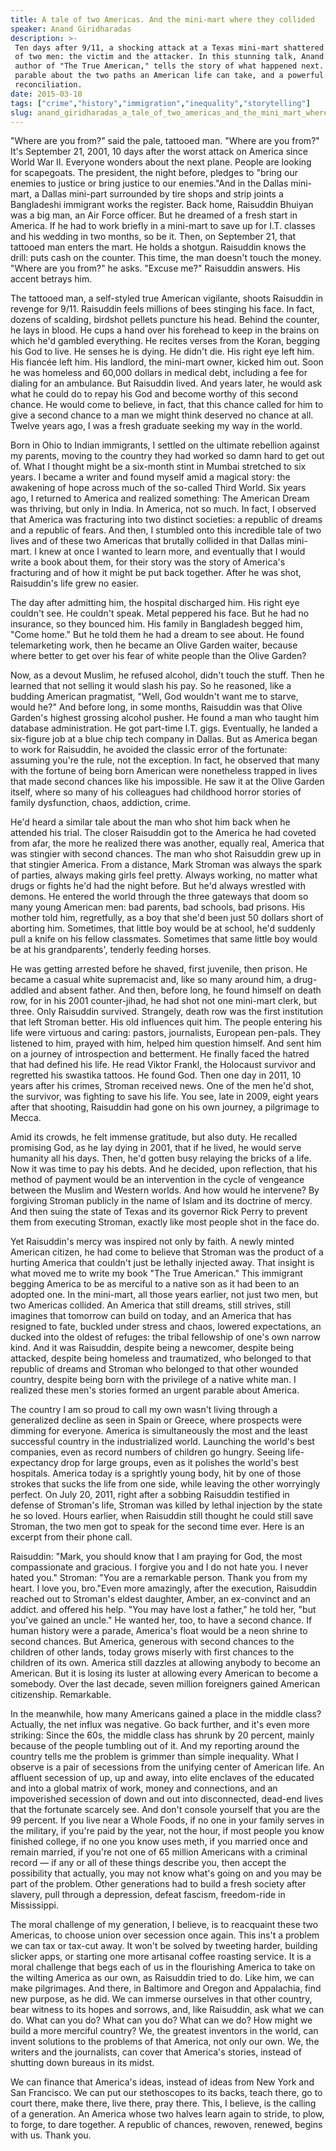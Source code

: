 ```yaml
---
title: A tale of two Americas. And the mini-mart where they collided
speaker: Anand Giridharadas
description: >-
 Ten days after 9/11, a shocking attack at a Texas mini-mart shattered the lives
 of two men: the victim and the attacker. In this stunning talk, Anand Giridharadas,
 author of "The True American," tells the story of what happened next. It's a
 parable about the two paths an American life can take, and a powerful call for
 reconciliation.
date: 2015-03-10
tags: ["crime","history","immigration","inequality","storytelling"]
slug: anand_giridharadas_a_tale_of_two_americas_and_the_mini_mart_where_they_collided
---
```


"Where are you from?" said the pale, tattooed man. "Where are you from?" It's September
21, 2001, 10 days after the worst attack on America since World War II. Everyone wonders
about the next plane. People are looking for scapegoats. The president, the night before,
pledges to "bring our enemies to justice or bring justice to our enemies."And in the
Dallas mini-mart, a Dallas mini-part surrounded by tire shops and strip joints a
Bangladeshi immigrant works the register. Back home, Raisuddin Bhuiyan was a big man, an
Air Force officer. But he dreamed of a fresh start in America. If he had to work briefly
in a mini-mart to save up for I.T. classes and his wedding in two months, so be it. Then,
on September 21, that tattooed man enters the mart. He holds a shotgun. Raisuddin knows
the drill: puts cash on the counter. This time, the man doesn't touch the money. "Where
are you from?" he asks. "Excuse me?" Raisuddin answers. His accent betrays
him.

The tattooed man, a self-styled true American vigilante, shoots Raisuddin in revenge for
9/11. Raisuddin feels millions of bees stinging his face. In fact, dozens of scalding, 
birdshot pellets puncture his head. Behind the counter, he lays in blood. He cups a hand
over his forehead to keep in the brains on which he'd gambled everything. He recites
verses from the Koran, begging his God to live. He senses he is dying. He didn't die. His
right eye left him. His fiancée left him. His landlord, the mini-mart owner, kicked him
out. Soon he was homeless and 60,000 dollars in medical debt, including a fee for dialing
 for an ambulance. But Raisuddin lived. And years later, he would ask what he could do to
repay his God and become worthy of this second chance. He would come to believe, in fact,
that this chance called for him to give a second chance to a man we might think deserved
no chance at all. Twelve years ago, I was a fresh graduate seeking my way in the
world.

Born in Ohio to Indian immigrants, I settled on the ultimate rebellion against my
parents, moving to the country they had worked so damn hard to get out of. What I thought
might be a six-month stint in Mumbai stretched to six years. I became a writer and found
myself amid a magical story: the awakening of hope across much of the so-called Third
World. Six years ago, I returned to America and realized something: The American Dream was
thriving, but only in India. In America, not so much. In fact, I observed that America was
fracturing into two distinct societies: a republic of dreams and a republic of fears. And
then, I stumbled onto this incredible tale of two lives and of these two Americas that
brutally collided in that Dallas mini-mart. I knew at once I wanted to learn more, and
eventually that I would write a book about them, for their story was the story of
America's fracturing and of how it might be put back together. After he was shot,
Raisuddin's life grew no easier.

The day after admitting him, the hospital discharged him. His right eye couldn't see. He
couldn't speak. Metal peppered his face. But he had no insurance, so they bounced him.
His family in Bangladesh begged him, "Come home." But he told them he had a dream to see
about. He found telemarketing work, then he became an Olive Garden waiter, because where
better to get over his fear of white people than the Olive Garden? 

Now, as a devout Muslim, he refused alcohol, didn't touch the stuff. Then he learned that
not selling it would slash his pay. So he reasoned, like a budding American pragmatist,
"Well, God wouldn't want me to starve, would he?" And before long, in some months, 
Raisuddin was that Olive Garden's highest grossing alcohol pusher. He found a man who
taught him database administration. He got part-time I.T. gigs. Eventually, he landed a
six-figure job at a blue chip tech company in Dallas. But as America began to work for
Raisuddin, he avoided the classic error of the fortunate: assuming you're the rule, not
the exception. In fact, he observed that many with the fortune of being born American were
nonetheless trapped in lives that made second chances like his impossible. He saw it at
the Olive Garden itself, where so many of his colleagues had childhood horror stories of
family dysfunction, chaos, addiction, crime.

He'd heard a similar tale about the man who shot him back when he attended his trial. The
closer Raisuddin got to the America he had coveted from afar, the more he realized there
was another, equally real, America that was stingier with second chances. The man who shot
Raisuddin grew up in that stingier America. From a distance, Mark Stroman was always the
spark of parties, always making girls feel pretty. Always working, no matter what drugs
or fights he'd had the night before. But he'd always wrestled with demons. He entered the
world through the three gateways that doom so many young American men: bad parents, bad
schools, bad prisons. His mother told him, regretfully, as a boy that she'd been just 50
dollars short of aborting him. Sometimes, that little boy would be at school, he'd
suddenly pull a knife on his fellow classmates. Sometimes that same little boy would be
at his grandparents', tenderly feeding horses.

He was getting arrested before he shaved, first juvenile, then prison. He became a casual
white supremacist and, like so many around him, a drug-addled and absent father. And
then, before long, he found himself on death row, for in his 2001 counter-jihad, he had
shot not one mini-mart clerk, but three. Only Raisuddin survived. Strangely, death row was 
the first institution that left Stroman better. His old influences quit him. The people
entering his life were virtuous and caring: pastors, journalists, European pen-pals. They
listened to him, prayed with him, helped him question himself. And sent him on a journey 
of introspection and betterment. He finally faced the hatred that had defined his life.
He read Viktor Frankl, the Holocaust survivor and regretted his swastika tattoos. He
found God. Then one day in 2011, 10 years after his crimes, Stroman received news. One of
the men he'd shot, the survivor, was fighting to save his life. You see, late in 2009,
eight years after that shooting, Raisuddin had gone on his own journey, a pilgrimage to
Mecca.

Amid its crowds, he felt immense gratitude, but also duty. He recalled promising God, as
he lay dying in 2001, that if he lived, he would serve humanity all his days. Then, he'd
gotten busy relaying the bricks of a life. Now it was time to pay his debts. And he
decided, upon reflection, that his method of payment would be an intervention in the
cycle of vengeance between the Muslim and Western worlds. And how would he intervene? By
forgiving Stroman publicly in the name of Islam and its doctrine of mercy. And then suing
the state of Texas and its governor Rick Perry to prevent them from executing Stroman,
exactly like most people shot in the face do. 

Yet Raisuddin's mercy was inspired not only by faith. A newly minted American citizen, he
had come to believe that Stroman was the product of a hurting America that couldn't just
be lethally injected away. That insight is what moved me to write my book "The True
American." This immigrant begging America to be as merciful to a native son as it had
been to an adopted one. In the mini-mart, all those years earlier, not just two men, but
two Americas collided. An America that still dreams, still strives, still imagines that
tomorrow can build on today, and an America that has resigned to fate, buckled under
stress and chaos, lowered expectations, an ducked into the oldest of refuges: the tribal
fellowship of one's own narrow kind. And it was Raisuddin, despite being a newcomer,
despite being attacked, despite being homeless and traumatized, who belonged to that
republic of dreams and Stroman who belonged to that other wounded country, despite being
born with the privilege of a native white man. I realized these men's stories formed an
urgent parable about America.

The country I am so proud to call my own wasn't living through a generalized decline as
seen in Spain or Greece, where prospects were dimming for everyone. America is
simultaneously the most and the least successful country in the industrialized world.
Launching the world's best companies, even as record numbers of children go hungry.
Seeing life-expectancy drop for large groups, even as it polishes the world's best
hospitals. America today is a sprightly young body, hit by one of those strokes that
sucks the life from one side, while leaving the other worryingly perfect. On July 20, 2011,
right after a sobbing Raisuddin testified in defense of Stroman's life, Stroman was
killed by lethal injection by the state he so loved. Hours earlier, when Raisuddin still
thought he could still save Stroman, the two men got to speak for the second time ever.
Here is an excerpt from their phone call.

Raisuddin: "Mark, you should know that I am praying for God, the most compassionate and
gracious. I forgive you and I do not hate you. I never hated you." Stroman: "You are a
remarkable person. Thank you from my heart. I love you, bro."Even more amazingly, after
the execution, Raisuddin reached out to Stroman's eldest daughter, Amber, an ex-convinct
and an addict. and offered his help. "You may have lost a father," he told her, "but
you've gained an uncle." He wanted her, too, to have a second chance. If human history
were a parade, America's float would be a neon shrine to second chances. But America,
generous with second chances to the children of other lands, today grows miserly with
first chances to the children of its own. America still dazzles at allowing anybody to
become an American. But it is losing its luster at allowing every American to become a
somebody. Over the last decade, seven million foreigners gained American citizenship.
Remarkable.

In the meanwhile, how many Americans gained a place in the middle class? Actually, the net
influx was negative. Go back further, and it's even more striking: Since the 60s, the
middle class has shrunk by 20 percent, mainly because of the people tumbling out of it.
And my reporting around the country tells me the problem is grimmer than simple
inequality. What I observe is a pair of secessions from the unifying center of American
life. An affluent secession of up, up and away, into elite enclaves of the educated and
into a global matrix of work, money and connections, and an impoverished secession of
down and out into disconnected, dead-end lives that the fortunate scarcely see. And don't
console yourself that you are the 99 percent. If you live near a Whole Foods, if no one
in your family serves in the military, if you're paid by the year, not the hour, if most
people you know finished college, if no one you know uses meth, if you married once and
remain married, if you're not one of 65 million Americans with a criminal record — if any
or all of these things describe you, then accept the possibility that actually, you may
not know what's going on and you may be part of the problem. Other generations had to build
 a fresh society after slavery, pull through a depression, defeat fascism, freedom-ride in
Mississippi.

The moral challenge of my generation, I believe, is to reacquaint these two Americas, to
choose union over secession once again. This ins't a problem we can tax or tax-cut away.
It won't be solved by tweeting harder, building slicker apps, or starting one more 
artisanal coffee roasting service. It is a moral challenge that begs each of us in the
flourishing America to take on the wilting America as our own, as Raisuddin tried to
do. Like him, we can make pilgrimages. And there, in Baltimore and Oregon and Appalachia,
find new purpose, as he did. We can immerse ourselves in that other country, bear witness
to its hopes and sorrows, and, like Raisuddin, ask what we can do. What can you do? What
can you do? What can we do? How might we build a more merciful country? We, the greatest
inventors in the world, can invent solutions to the problems of that America, not only
our own. We, the writers and the journalists, can cover that America's stories, instead
of shutting down bureaus in its midst.

We can finance that America's ideas, instead of ideas from New York and San Francisco. We
can put our stethoscopes to its backs, teach there, go to court there, make there, live
there, pray there. This, I believe, is the calling of a generation. An America whose two
halves learn again to stride, to plow, to forge, to dare together. A republic of chances,
rewoven, renewed, begins with us. Thank you.

<!--
ad_duration=3.33
comment_count=129
event="TED2015"
external_start_time=0
has_talk_citation=0
intro_duration=11.82
is_subtitle_required="False"
is_talk_featured="True"
language="en"
language_swap="False"
native_language="en"
number_of_related_talks=6
number_of_speakers=1
number_of_subtitled_videos=20
number_of_tags=5
number_of_talk_download_languages=20
number_of_talk_more_resources=1
number_of_talk_recommendations=0
number_of_talks_take_actions=0
post_ad_duration=0.83
published_timestamp="2015-03-24 15:09:22"
recording_date="2015-03-10"
speaker_description="Writer"
speaker_is_published=1
speaker_name="Anand Giridharadas"
talk_name="A tale of two Americas. And the mini-mart where they collided"
talks_tags=["crime","history","immigration","inequality","storytelling"]
talks_take_action=[]
url_audio="https://download.ted.com/talks/AnandGiridharadas_2015.mp3?apikey=acme-roadrunner"
url_photo_speaker="https://pe.tedcdn.com/images/ted/3fefe059c10a57427611c0264a5e3a4e91f42fdd_254x191.jpg"
url_photo_talk="https://pe.tedcdn.com/images/ted/a2b28c69eac9216fa175749c32ced0c39d6c93ff_2880x1620.jpg"
url_webpage="https://www.ted.com/talks/anand_giridharadas_a_tale_of_two_americas_and_the_mini_mart_where_they_collided"
video_type_name="TED Stage Talk"
-->